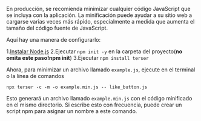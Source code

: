 En producción, se recomienda minimizar cualquier código JavaScript que se incluya con la aplicación. La minificación puede ayudar a su sitio web a cargarse varias veces más rápido, especialmente a medida que aumenta el tamaño del código fuente de JavaScript.

Aquí hay una manera de configurarlo:

1.[Instalar Node.js](https://nodejs.org/)
2.Ejecutar `npm init -y` en la carpeta del proyecto(**no omita este paso!npm init**)
3.Ejecutar `npm install terser`

Ahora, para minimizar un archivo llamado `example.js`, ejecute en el terminal o la línea de comandos

```
npx terser -c -m -o example.min.js -- like_button.js
```
Esto generará un archivo llamado `example.min.js` con el código minificado en el mismo directorio. Si escribe esto con frecuencia, puede crear un script npm para asignar un nombre a este comando.

